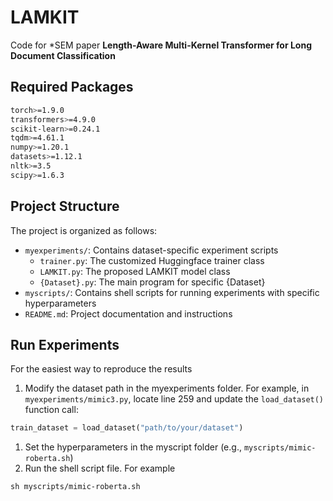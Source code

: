 # LAMKIT

Code for *SEM paper **Length-Aware Multi-Kernel Transformer for Long Document Classification**

## Required Packages

```bash
torch>=1.9.0
transformers>=4.9.0
scikit-learn>=0.24.1
tqdm>=4.61.1
numpy>=1.20.1
datasets>=1.12.1
nltk>=3.5
scipy>=1.6.3
```

## Project Structure

The project is organized as follows:

- `myexperiments/`: Contains dataset-specific experiment scripts
    - `trainer.py`: The customized Huggingface trainer class
    - `LAMKIT.py`: The proposed LAMKIT model class
    - `{Dataset}.py`: The main program for specific {Dataset}
- `myscripts/`: Contains shell scripts for running experiments with specific hyperparameters
- `README.md`: Project documentation and instructions

## **Run Experiments**

For the easiest way to reproduce the results

1. Modify the dataset path in the myexperiments folder. For example, in `myexperiments/mimic3.py`, locate line 259 and update the `load_dataset()` function call:

```python
train_dataset = load_dataset("path/to/your/dataset")
```

1. Set the hyperparameters in the myscript folder (e.g., `myscripts/mimic-roberta.sh`)
2. Run the shell script file. For example

```shell
sh myscripts/mimic-roberta.sh
```
